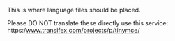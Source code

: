 This is where language files should be placed.

Please DO NOT translate these directly use this service: https:/www.transifex.com/projects/p/tinymce/
